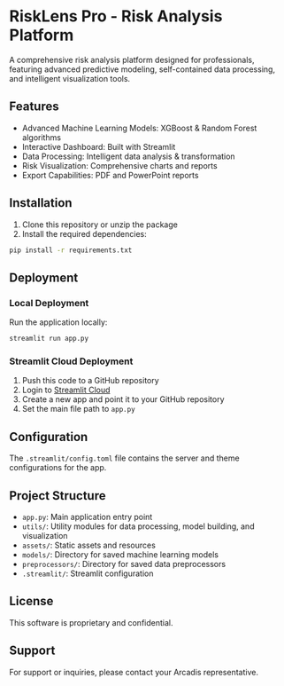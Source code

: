 # RiskLens Pro - Risk Analysis Platform

A comprehensive risk analysis platform designed for professionals, featuring advanced predictive modeling, self-contained data processing, and intelligent visualization tools.

## Features

- Advanced Machine Learning Models: XGBoost & Random Forest algorithms
- Interactive Dashboard: Built with Streamlit
- Data Processing: Intelligent data analysis & transformation
- Risk Visualization: Comprehensive charts and reports
- Export Capabilities: PDF and PowerPoint reports

## Installation

1. Clone this repository or unzip the package
2. Install the required dependencies:

```bash
pip install -r requirements.txt
```

## Deployment

### Local Deployment

Run the application locally:

```bash
streamlit run app.py
```

### Streamlit Cloud Deployment

1. Push this code to a GitHub repository
2. Login to [Streamlit Cloud](https://streamlit.io/cloud)
3. Create a new app and point it to your GitHub repository
4. Set the main file path to `app.py`

## Configuration

The `.streamlit/config.toml` file contains the server and theme configurations for the app.

## Project Structure

- `app.py`: Main application entry point
- `utils/`: Utility modules for data processing, model building, and visualization
- `assets/`: Static assets and resources
- `models/`: Directory for saved machine learning models
- `preprocessors/`: Directory for saved data preprocessors
- `.streamlit/`: Streamlit configuration

## License

This software is proprietary and confidential.

## Support

For support or inquiries, please contact your Arcadis representative.
